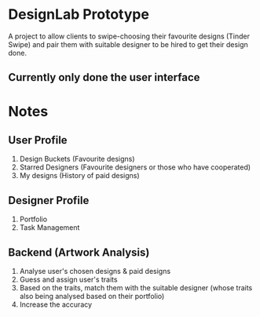 # DesignLab Prototype
 
A project to allow clients to swipe-choosing their favourite designs (Tinder Swipe) and pair them with suitable designer to be hired to get their design done.

## Currently only done the user interface

# Notes
## User Profile
1. Design Buckets (Favourite designs)
2. Starred Designers (Favourite designers or those who have cooperated)
3. My designs (History of paid designs)

## Designer Profile
1. Portfolio
2. Task Management

## Backend (Artwork Analysis)
1. Analyse user's chosen designs & paid designs
2. Guess and assign user's traits
3. Based on the traits, match them with the suitable designer (whose traits also being analysed based on their portfolio)
4. Increase the accuracy
